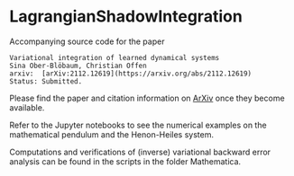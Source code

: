 # LagrangianShadowIntegration
Accompanying source code for the paper

	Variational integration of learned dynamical systems
	Sina Ober-Blöbaum, Christian Offen
	arxiv:  [arXiv:2112.12619](https://arxiv.org/abs/2112.12619)
	Status: Submitted.

Please find the paper and citation information on [ArXiv](https://arxiv.org/abs/2112.12619) once they become available.

Refer to the Jupyter notebooks to see the numerical examples on the mathematical pendulum and the Henon-Heiles system. 

Computations and verifications of (inverse) variational backward error analysis can be found in the scripts in the folder Mathematica.
